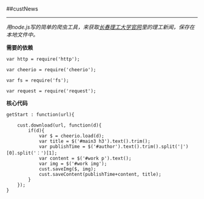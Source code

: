 
##custNews

***

*用node.js写的简单的爬虫工具，来获取[长春理工大学官网](http://www.cust.edu.cn)里的理工新闻，保存在本地文件中。*

**需要的依赖**

    var http = require('http');

    var cheerio = require('cheerio');

    var fs = require('fs');

    var request = require('request');


**核心代码**

`getStart : function(url){`

        cust.download(url, function(d){
            if(d){
                var $ = cheerio.load(d);
                var title = $('#main3 h3').text().trim();
                var publishTime = $('#author').text().trim().split('|')[0].split('：')[1];
                var content = $('#work p').text();
                var img = $('#work img');
                cust.saveImg($, img);
                cust.saveContent(publishTime+content, title);
            }
        });
    }

